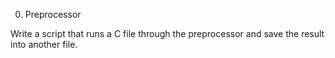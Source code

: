 0. Preprocessor

Write a script that runs a C file through the preprocessor and save the result into another file.
